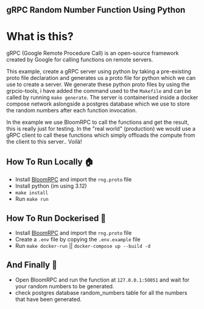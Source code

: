 ## gRPC Random Number Function Using Python

# What is this?
gRPC (Google Remote Procedure Call) is an open-source framework created by Google for calling functions on remote servers.

This example, create a gRPC server using python by taking a pre-existing proto file declaration and generates us a proto file for python which we can use to create a server. We generate these python proto files by using the grpcio-tools, i have added the command used to the `Makefile` and can be called by running `make generate`. The server is containerised inside a docker compose network aslongside a postgres database which we use to store the random numbers after each function invocation.

In the example we use BloomRPC to call the functions and get the result, this is really just for testing. In the "real world" (production) we would use a gRPC client to call these functions which simply offloads the compute from the client to this server.. Voilà!



## How To Run Locally 🏠
- Install [BloomRPC](https://github.com/bloomrpc/bloomrpc) and import the `rng.proto` file
- Install python (im using 3.12)
- `make install`
- Run `make run`


## How To Run Dockerised 🧰
- Install [BloomRPC](https://github.com/bloomrpc/bloomrpc) and import the `rng.proto` file
- Create a `.env` file by copying the `.env.example` file
- Run `make docker-run` || `docker-compose up --build -d`

## And Finally 🎉
- Open BloomRPC and run the function at `127.0.0.1:50051` and wait for your random numbers to be generated.
- check postgres database random_numbers table for all the numbers that have been generated.


